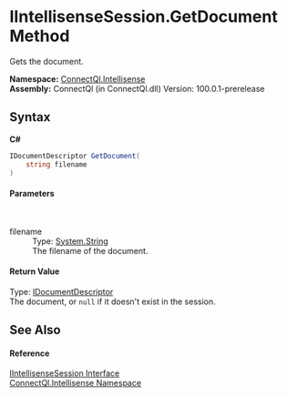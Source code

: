 # IIntellisenseSession.GetDocument Method 
 

Gets the document.

**Namespace:**&nbsp;<a href="N_ConnectQl_Intellisense">ConnectQl.Intellisense</a><br />**Assembly:**&nbsp;ConnectQl (in ConnectQl.dll) Version: 100.0.1-prerelease

## Syntax

**C#**<br />
``` C#
IDocumentDescriptor GetDocument(
	string filename
)
```


#### Parameters
&nbsp;<dl><dt>filename</dt><dd>Type: <a href="http://msdn2.microsoft.com/en-us/library/s1wwdcbf" target="_blank">System.String</a><br />The filename of the document.</dd></dl>

#### Return Value
Type: <a href="T_ConnectQl_Interfaces_IDocumentDescriptor">IDocumentDescriptor</a><br />The document, or `null` if it doesn't exist in the session.

## See Also


#### Reference
<a href="T_ConnectQl_Intellisense_IIntellisenseSession">IIntellisenseSession Interface</a><br /><a href="N_ConnectQl_Intellisense">ConnectQl.Intellisense Namespace</a><br />